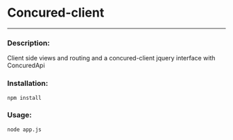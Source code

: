 # Concured-client
----

### Description:
Client side views and routing and a concured-client jquery interface with ConcuredApi

### Installation:
`
npm install
`
### Usage:
`
node app.js
`

